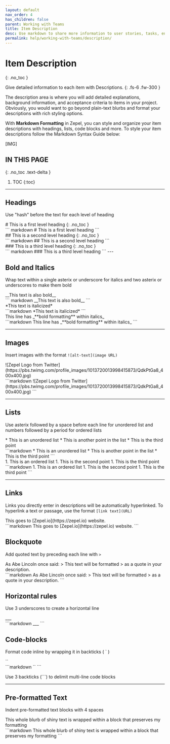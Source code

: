 ```yaml
---
layout: default
nav_order: 4
has_children: false
parent: Working with Teams
title: Item Description
desc: Use markdown to share more information to user stories, tasks, enhancements, bugs, and subtasks. 
permalink: help/working-with-teams/description/
---
```

# Item Description
{: .no_toc }

Give detailed information to each item with Descriptions.
{: .fs-6 .fw-300 }

The description area is where you will add detailed explanations, background information, and acceptance criteria to items in your project. Obviously, you would want to go beyond plain-text blurbs and format your descriptions with rich styling options. 

With __Markdown Formatting__ in Zepel, you can style and organize your item descriptions with headings, lists, code blocks and more. To style your item descriptions follow the Markdown Syntax Guide below:

[IMG]

## IN THIS PAGE
{: .no_toc .text-delta }

1. TOC
{:toc}

---

## Headings

Use "hash" before the text for each level of heading

<div class="code-example" markdown="1">
# This is a first level heading
{: .no_toc }
</div>
``` markdown 
# This is a first level heading
```

<div class="code-example" markdown="1">
## This is a second level heading
{: .no_toc }
</div>
``` markdown 
## This is a second level heading
```

<div class="code-example" markdown="1">
### This is a third level heading
{: .no_toc }
</div>
``` markdown 
### This is a third level heading
```
---

## Bold and Italics

Wrap text within a single asterix or underscore for italics and two asterix or underscores to make them bold

<div class="code-example" markdown="1">
__This text is also bold__
</div>
``` markdown
__This text is also bold__
```

<div class="code-example" markdown="1">
*This text is italicized*
</div>
```markdown
*This text is italicized*
```

<div class="code-example" markdown="1">
This line has _**bold formatting** within italics_
</div>
```markdown
This line has _**bold formatting** within italics_
```

---

## Images

Insert images with the format ```![alt-text](image URL)```

<div class="code-example" markdown="1">
![Zepel Logo from Twitter](https://pbs.twimg.com/profile_images/1013720013998415873/QdkPtGa8_400x400.jpg)
</div>
```markdown
![Zepel Logo from Twitter](https://pbs.twimg.com/profile_images/1013720013998415873/QdkPtGa8_400x400.jpg)
```

---

## Lists

Use asterix followed by a space before each line for unordered list and numbers followed by a period for ordered lists

<div class="code-example" markdown="1">
* This is an unordered list
* This is another point in the list
* This is the third point
</div>
```markdown
* This is an unordered list
* This is another point in the list
* This is the third point
```
<div class="code-example" markdown="1">
1. This is an ordered list
1. This is the second point
1. This is the third point
</div>
```markdown
1. This is an ordered list
1. This is the second point
1. This is the third point
```

---

## Links

Links you directly enter in descriptions will be automatically hyperlinked. To hyperlink a text or passage, use the format ```[link text](URL)```

<div class="code-example" markdown="1">
This goes to [Zepel.io](https://zepel.io) website.
</div>
```markdown
This goes to [Zepel.io](https://zepel.io) website.
```

## Blockquote

Add quoted text by preceding each line with ```>```

<div class="code-example" markdown="1">
As Abe Lincoln once said:
> This text will be formatted
> as a quote in your description.
</div>
```markdown
As Abe Lincoln once said:
> This text will be formatted
> as a quote in your description.
```

## Horizontal rules

Use 3 underscores to create a horizontal line

<div class="code-example" markdown="1">
___
</div>
```markdown
___
```

## Code-blocks

Format code inline by wrapping it in backticks ( ` )

<div class="code-example" markdown="1">
`<html></html>` 
</div>
```markdown
`<html></html>`
```

Use 3 backticks (```) to delimit multi-line code blocks

---

## Pre-formatted Text

Indent pre-formatted text blocks with 4 spaces

<div class="code-example" markdown="1">
    This whole blurb
        of shiny text
        is wrapped within a block
    that preserves my formatting
</div>
```markdown
This whole blurb
        of shiny text
        is wrapped within a block
    that preserves my formatting
```